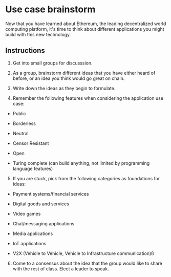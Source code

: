 # Use case brainstorm

Now that you have learned about Ethereum, the leading decentralized world computing platform, it's time to think about
different applications you might build with this new technology.

## Instructions

1. Get into small groups for discusssion.

2. As a group, brainstorm different ideas that you have either heard of before, or an idea you think would go great on chain.

3. Write down the ideas as they begin to formulate.

4. Remember the following features when considering the application use case:

  * Public

  * Borderless

  * Neutral

  * Censor Resistant

  * Open

  * Turing complete (can build anything, not limited by programming language features)

5. If you are stuck, pick from the following categories as foundations for ideas:

  * Payment systems/financial services

  * Digital goods and services

  * Video games

  * Chat/messaging applications

  * Media applications

  * IoT applications

  * V2X (Vehicle to Vehicle, Vehicle to Infrastructure communication)ß

6. Come to a consensus about the idea that the group would like to share with the rest of class. Elect a leader to speak.
